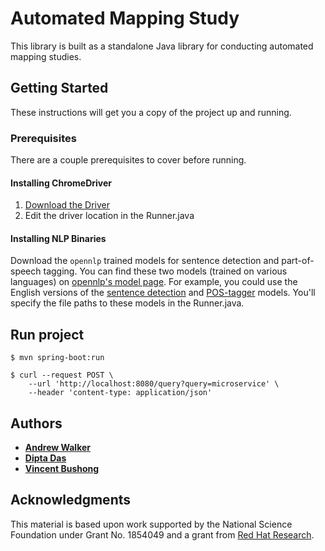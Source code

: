 # Automated Mapping Study

This library is built as a standalone Java library for conducting automated mapping studies.

## Getting Started

These instructions will get you a copy of the project up and running.

### Prerequisites

There are a couple prerequisites to cover before running.

#### Installing ChromeDriver

1. [Download the Driver](https://chromedriver.chromium.org/downloads)
2. Edit the driver location in the Runner.java

#### Installing NLP Binaries

Download the `opennlp` trained models for sentence detection and part-of-speech tagging. You can find these two models (trained on various languages) on [opennlp's model page](http://opennlp.sourceforge.net/models-1.5/). For example, you could use the English versions of the [sentence detection](http://opennlp.sourceforge.net/models-1.5/en-sent.bin) and [POS-tagger](http://opennlp.sourceforge.net/models-1.5/en-pos-maxent.bin) models. You'll specify the file paths to these models in the Runner.java.

## Run project

```
$ mvn spring-boot:run
```

```
$ curl --request POST \
    --url 'http://localhost:8080/query?query=microservice' \
    --header 'content-type: application/json'
```

## Authors

* [**Andrew Walker**](https://github.com/walker76)
* [**Dipta Das**](https://github.com/diptadas)
* [**Vincent Bushong**](https://github.com/vinbush)

## Acknowledgments

This material is based upon work supported by the National Science Foundation under Grant No. 1854049 and a grant from [Red Hat Research](https://research.redhat.com).